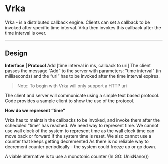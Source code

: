 Vrka 
===================
Vrka - is a distributed callback engine. Clients can set a callback to be invoked after specific time interval. Vrka then invokes this callback after the time interval is over.

----------


Design
-------------

**Interface | Protocol**
Add [time interval in ms, callback to uri]
The client passes the message “Add” to the server with parameters:  "time interval" (in milliseconds) and the “uri” has to be invoked after the time interval expires.

> Note: To begin with Vrka will only support a HTTP uri

 The client and server will communicate using a simple text based protocol. Code provides a sample client to show the use of the protocol.

**How do we represent “time”**

Vrka has to maintain the callbacks to be invoked, and invoke them after the scheduled “time” has reached. We need way to represent time. We cannot use wall clock of the system to represent time as the wall clock time can move back or forward if the system time is reset.  We also cannot use a counter that keeps getting decremented As there is no reliable way to decrement counter periodically - the system could freeze up or go down.

A viable alternative is to use a monotonic counter (In GO: UnixNano())




	 
